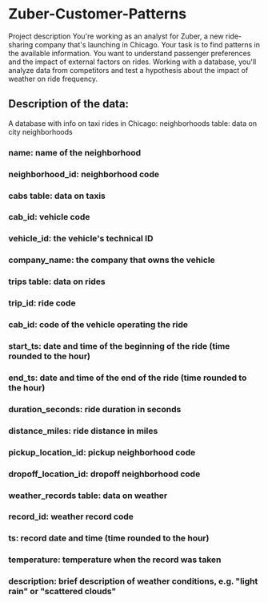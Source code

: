# Zuber-Customer-Patterns
Project description
You're working as an analyst for Zuber, a new ride-sharing company that's launching in Chicago. Your task is to find patterns in the available information. You want to understand passenger preferences and the impact of external factors on rides.
Working with a database, you'll analyze data from competitors and test a hypothesis about the impact of weather on ride frequency.
## Description of the data:
A database with info on taxi rides in Chicago:
neighborhoods table: data on city neighborhoods
### name: name of the neighborhood
### neighborhood_id: neighborhood code
### cabs table: data on taxis
### cab_id: vehicle code
### vehicle_id: the vehicle's technical ID
### company_name: the company that owns the vehicle
### trips table: data on rides
### trip_id: ride code
### cab_id: code of the vehicle operating the ride
### start_ts: date and time of the beginning of the ride (time rounded to the hour)
### end_ts: date and time of the end of the ride (time rounded to the hour)
### duration_seconds: ride duration in seconds
### distance_miles: ride distance in miles
### pickup_location_id: pickup neighborhood code
### dropoff_location_id: dropoff neighborhood code
### weather_records table: data on weather
### record_id: weather record code
### ts: record date and time (time rounded to the hour)
### temperature: temperature when the record was taken
### description: brief description of weather conditions, e.g. "light rain" or "scattered clouds"
